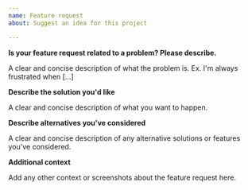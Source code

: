 ```yaml
---
name: Feature request
about: Suggest an idea for this project

---
```


**Is your feature request related to a problem? Please describe.**

A clear and concise description of what the problem is. Ex.
I'm always frustrated when [...]

**Describe the solution you'd like**

A clear and concise description of what you want to happen.

**Describe alternatives you've considered**

A clear and concise description of any alternative solutions or features you've considered.

**Additional context**

Add any other context or screenshots about the feature request here.
